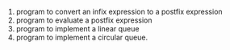 1. program to convert an infix expression to a postfix expression
2. program to evaluate a postfix expression
3. program to implement a linear queue
4. program to implement a circular queue.